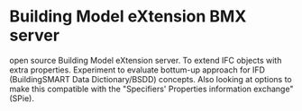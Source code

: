 Building Model eXtension BMX server
=========

open source Building Model eXtension server. To extend IFC objects with extra properties. Experiment to evaluate bottum-up approach for IFD (BuildingSMART Data Dictionary/BSDD) concepts.
Also looking at options to make this compatible with the "Specifiers' Properties information exchange" (SPie).
